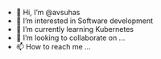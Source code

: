- 👋 Hi, I’m @avsuhas
- 👀 I’m interested in Software development
- 🌱 I’m currently learning Kubernetes
- 💞️ I’m looking to collaborate on ...
- 📫 How to reach me ...

<!---
avsuhas/avsuhas is a ✨ special ✨ repository because its `README.md` (this file) appears on your GitHub profile.
You can click the Preview link to take a look at your changes.
--->
